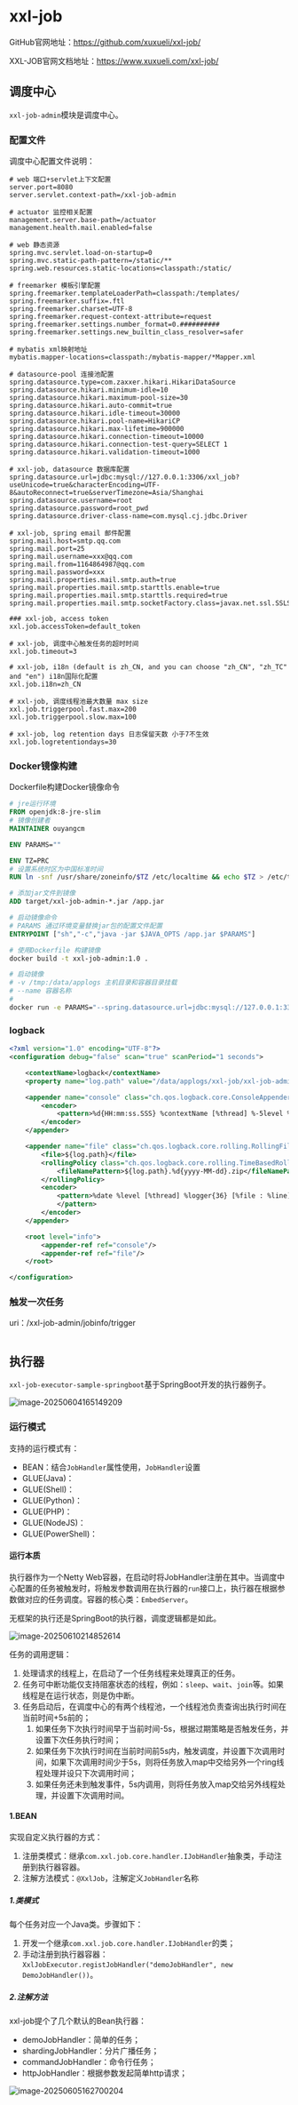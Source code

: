 # xxl-job

GitHub官网地址：https://github.com/xuxueli/xxl-job/

XXL-JOB官网文档地址：https://www.xuxueli.com/xxl-job/



## 调度中心

`xxl-job-admin`模块是调度中心。



### 配置文件

调度中心配置文件说明：

~~~properties
# web 端口+servlet上下文配置
server.port=8080
server.servlet.context-path=/xxl-job-admin

# actuator 监控相关配置
management.server.base-path=/actuator
management.health.mail.enabled=false

# web 静态资源
spring.mvc.servlet.load-on-startup=0
spring.mvc.static-path-pattern=/static/**
spring.web.resources.static-locations=classpath:/static/

# freemarker 模板引擎配置
spring.freemarker.templateLoaderPath=classpath:/templates/
spring.freemarker.suffix=.ftl
spring.freemarker.charset=UTF-8
spring.freemarker.request-context-attribute=request
spring.freemarker.settings.number_format=0.##########
spring.freemarker.settings.new_builtin_class_resolver=safer

# mybatis xml映射地址
mybatis.mapper-locations=classpath:/mybatis-mapper/*Mapper.xml

# datasource-pool 连接池配置
spring.datasource.type=com.zaxxer.hikari.HikariDataSource
spring.datasource.hikari.minimum-idle=10
spring.datasource.hikari.maximum-pool-size=30
spring.datasource.hikari.auto-commit=true
spring.datasource.hikari.idle-timeout=30000
spring.datasource.hikari.pool-name=HikariCP
spring.datasource.hikari.max-lifetime=900000
spring.datasource.hikari.connection-timeout=10000
spring.datasource.hikari.connection-test-query=SELECT 1
spring.datasource.hikari.validation-timeout=1000

# xxl-job, datasource 数据库配置
spring.datasource.url=jdbc:mysql://127.0.0.1:3306/xxl_job?useUnicode=true&characterEncoding=UTF-8&autoReconnect=true&serverTimezone=Asia/Shanghai
spring.datasource.username=root
spring.datasource.password=root_pwd
spring.datasource.driver-class-name=com.mysql.cj.jdbc.Driver

# xxl-job, spring email 邮件配置
spring.mail.host=smtp.qq.com
spring.mail.port=25
spring.mail.username=xxx@qq.com
spring.mail.from=1164864987@qq.com
spring.mail.password=xxx
spring.mail.properties.mail.smtp.auth=true
spring.mail.properties.mail.smtp.starttls.enable=true
spring.mail.properties.mail.smtp.starttls.required=true
spring.mail.properties.mail.smtp.socketFactory.class=javax.net.ssl.SSLSocketFactory

### xxl-job, access token
xxl.job.accessToken=default_token

# xxl-job, 调度中心触发任务的超时时间
xxl.job.timeout=3

# xxl-job, i18n (default is zh_CN, and you can choose "zh_CN", "zh_TC" and "en") i18n国际化配置
xxl.job.i18n=zh_CN

# xxl-job, 调度线程池最大数量 max size
xxl.job.triggerpool.fast.max=200
xxl.job.triggerpool.slow.max=100

# xxl-job, log retention days 日志保留天数 小于7不生效
xxl.job.logretentiondays=30

~~~



### Docker镜像构建

Dockerfile构建Docker镜像命令

~~~dockerfile
# jre运行环境
FROM openjdk:8-jre-slim
# 镜像创建者
MAINTAINER ouyangcm

ENV PARAMS=""

ENV TZ=PRC
# 设置系统时区为中国标准时间
RUN ln -snf /usr/share/zoneinfo/$TZ /etc/localtime && echo $TZ > /etc/timezone

# 添加jar文件到镜像
ADD target/xxl-job-admin-*.jar /app.jar

# 启动镜像命令
# PARAMS 通过环境变量替换jar包的配置文件配置
ENTRYPOINT ["sh","-c","java -jar $JAVA_OPTS /app.jar $PARAMS"]

~~~



~~~bash
# 使用Dockerfile 构建镜像
docker build -t xxl-job-admin:1.0 .

# 启动镜像
# -v /tmp:/data/applogs 主机目录和容器目录挂载
# --name 容器名称
# 
docker run -e PARAMS="--spring.datasource.url=jdbc:mysql://127.0.0.1:3306/xxl_job?useUnicode=true&characterEncoding=UTF-8&autoReconnect=true&serverTimezone=Asia/Shanghai" -p 8080:8080 -v /tmp:/data/applogs --name xxl-job-admin  -d xxl-job-admin:1.0

~~~



### logback

~~~xml
<?xml version="1.0" encoding="UTF-8"?>
<configuration debug="false" scan="true" scanPeriod="1 seconds">

    <contextName>logback</contextName>
    <property name="log.path" value="/data/applogs/xxl-job/xxl-job-admin.log"/>

    <appender name="console" class="ch.qos.logback.core.ConsoleAppender">
        <encoder>
            <pattern>%d{HH:mm:ss.SSS} %contextName [%thread] %-5level %logger{36} - %msg%n</pattern>
        </encoder>
    </appender>

    <appender name="file" class="ch.qos.logback.core.rolling.RollingFileAppender">
        <file>${log.path}</file>
        <rollingPolicy class="ch.qos.logback.core.rolling.TimeBasedRollingPolicy">
            <fileNamePattern>${log.path}.%d{yyyy-MM-dd}.zip</fileNamePattern>
        </rollingPolicy>
        <encoder>
            <pattern>%date %level [%thread] %logger{36} [%file : %line] %msg%n
            </pattern>
        </encoder>
    </appender>

    <root level="info">
        <appender-ref ref="console"/>
        <appender-ref ref="file"/>
    </root>

</configuration>

~~~



### 触发一次任务

uri：/xxl-job-admin/jobinfo/trigger

~~~json


~~~





## 执行器

`xxl-job-executor-sample-springboot`基于SpringBoot开发的执行器例子。

![image-20250604165149209](http://47.101.155.205/image-20250604165149209.png)



### 运行模式

支持的运行模式有：

- BEAN：结合`JobHandler`属性使用，`JobHandler`设置
- GLUE(Java)：
- GLUE(Shell)：
- GLUE(Python)：
- GLUE(PHP)：
- GLUE(NodeJS)：
- GLUE(PowerShell)：



#### 运行本质

执行器作为一个Netty Web容器，在启动时将JobHandler注册在其中。当调度中心配置的任务被触发时，将触发参数调用在执行器的`run`接口上，执行器在根据参数做对应的任务调度。容器的核心类：`EmbedServer`。

无框架的执行还是SpringBoot的执行器，调度逻辑都是如此。

![image-20250610214852614](http://47.101.155.205/image-20250610214852614.png)



任务的调用逻辑：

1. 处理请求的线程上，在启动了一个任务线程来处理真正的任务。
2. 任务可中断功能仅支持阻塞状态的线程，例如：`sleep`、`wait`、`join`等。如果线程是在运行状态，则是伪中断。
3. 任务启动后，在调度中心的有两个线程池，一个线程池负责查询出执行时间在当前时间+5s前的；
   1. 如果任务下次执行时间早于当前时间-5s，根据过期策略是否触发任务，并设置下次任务执行时间；
   2. 如果任务下次执行时间在当前时间前5s内，触发调度，并设置下次调用时间，如果下次调用时间少于5s，则将任务放入map中交给另外一个ring线程处理并设只下次调用时间；
   3. 如果任务还未到触发事件，5s内调用，则将任务放入map交给另外线程处理，并设置下次调用时间。





#### 1.BEAN

实现自定义执行器的方式：

1. 注册类模式：继承`com.xxl.job.core.handler.IJobHandler`抽象类，手动注册到执行器容器。
2. 注解方法模式：`@XxlJob`，注解定义`JobHandler`名称



##### 1.类模式

每个任务对应一个Java类。步骤如下：

1. 开发一个继承`com.xxl.job.core.handler.IJobHandler`的类；
2. 手动注册到执行器容器：`XxlJobExecutor.registJobHandler("demoJobHandler", new DemoJobHandler())`。



##### 2.注解方法

xxl-job提个了几个默认的Bean执行器：

- demoJobHandler：简单的任务；
- shardingJobHandler：分片广播任务；
- commandJobHandler：命令行任务；
- httpJobHandler：根据参数发起简单http请求；



![image-20250605162700204](http://47.101.155.205/image-20250605162700204.png)





